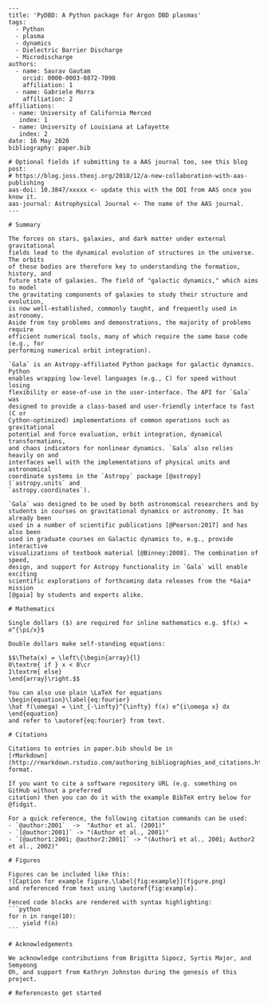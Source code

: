     ---
    title: 'PyDBD: A Python package for Argon DBD plasmas'
    tags:
      - Python
      - plasma
      - dynamics
      - Dielectric Barrier Discharge
      - Microdischarge
    authors:
      - name: Saurav Gautam
        orcid: 0000-0003-0872-7098
        affiliation: 1 
      - name: Gabriele Morra
        affiliation: 2
    affiliations:
     - name: University of California Merced
       index: 1
     - name: University of Louisiana at Lafayette
       index: 2
    date: 16 May 2020
    bibliography: paper.bib
    
    # Optional fields if submitting to a AAS journal too, see this blog post:
    # https://blog.joss.theoj.org/2018/12/a-new-collaboration-with-aas-publishing
    aas-doi: 10.3847/xxxxx <- update this with the DOI from AAS once you know it.
    aas-journal: Astrophysical Journal <- The name of the AAS journal.
    ---
    
    # Summary
    
    The forces on stars, galaxies, and dark matter under external gravitational
    fields lead to the dynamical evolution of structures in the universe. The orbits
    of these bodies are therefore key to understanding the formation, history, and
    future state of galaxies. The field of "galactic dynamics," which aims to model
    the gravitating components of galaxies to study their structure and evolution,
    is now well-established, commonly taught, and frequently used in astronomy.
    Aside from toy problems and demonstrations, the majority of problems require
    efficient numerical tools, many of which require the same base code (e.g., for
    performing numerical orbit integration).
    
    `Gala` is an Astropy-affiliated Python package for galactic dynamics. Python
    enables wrapping low-level languages (e.g., C) for speed without losing
    flexibility or ease-of-use in the user-interface. The API for `Gala` was
    designed to provide a class-based and user-friendly interface to fast (C or
    Cython-optimized) implementations of common operations such as gravitational
    potential and force evaluation, orbit integration, dynamical transformations,
    and chaos indicators for nonlinear dynamics. `Gala` also relies heavily on and
    interfaces well with the implementations of physical units and astronomical
    coordinate systems in the `Astropy` package [@astropy] (`astropy.units` and
    `astropy.coordinates`).
    
    `Gala` was designed to be used by both astronomical researchers and by
    students in courses on gravitational dynamics or astronomy. It has already been
    used in a number of scientific publications [@Pearson:2017] and has also been
    used in graduate courses on Galactic dynamics to, e.g., provide interactive
    visualizations of textbook material [@Binney:2008]. The combination of speed,
    design, and support for Astropy functionality in `Gala` will enable exciting
    scientific explorations of forthcoming data releases from the *Gaia* mission
    [@gaia] by students and experts alike.
    
    # Mathematics
    
    Single dollars ($) are required for inline mathematics e.g. $f(x) = e^{\pi/x}$
    
    Double dollars make self-standing equations:
    
    $$\Theta(x) = \left\{\begin{array}{l}
    0\textrm{ if } x < 0\cr
    1\textrm{ else}
    \end{array}\right.$$
    
    You can also use plain \LaTeX for equations
    \begin{equation}\label{eq:fourier}
    \hat f(\omega) = \int_{-\infty}^{\infty} f(x) e^{i\omega x} dx
    \end{equation}
    and refer to \autoref{eq:fourier} from text.
    
    # Citations
    
    Citations to entries in paper.bib should be in
    [rMarkdown](http://rmarkdown.rstudio.com/authoring_bibliographies_and_citations.html)
    format.
    
    If you want to cite a software repository URL (e.g. something on GitHub without a preferred
    citation) then you can do it with the example BibTeX entry below for @fidgit.
    
    For a quick reference, the following citation commands can be used:
    - `@author:2001`  ->  "Author et al. (2001)"
    - `[@author:2001]` -> "(Author et al., 2001)"
    - `[@author1:2001; @author2:2001]` -> "(Author1 et al., 2001; Author2 et al., 2002)"
    
    # Figures
    
    Figures can be included like this:
    ![Caption for example figure.\label{fig:example}](figure.png)
    and referenced from text using \autoref{fig:example}.
    
    Fenced code blocks are rendered with syntax highlighting:
    ```python
    for n in range(10):
        yield f(n)
    ```        
    
    # Acknowledgements
    
    We acknowledge contributions from Brigitta Sipocz, Syrtis Major, and Semyeong
    Oh, and support from Kathryn Johnston during the genesis of this project.
    
    # Referencesto get started
